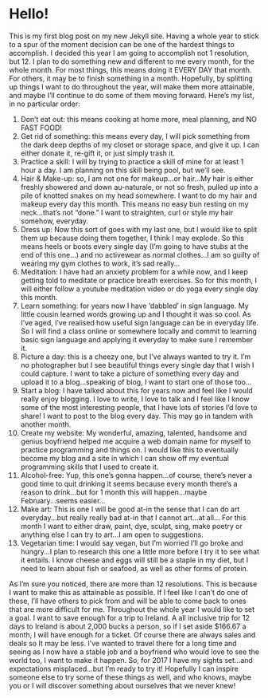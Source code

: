 # Hello!

This is my first blog post on my new Jekyll site.
Having a whole year to stick to a spur of the moment decision can be one of the hardest things to accomplish. I decided this year I am going to accomplish not 1 resolution, but 12.
I plan to do something new and different to me every month, for the whole month. For most things, this means doing it EVERY DAY that month. For others, it may be to finish something in a month.
Hopefully, by splitting up things I want to do throughout the year, will make them more attainable, and maybe I’ll continue to do some of them moving forward.
Here’s my list, in no particular order:

1. Don’t eat out: this means cooking at home more, meal planning, and NO FAST FOOD!
2. Get rid of something: this means every day, I will pick something from the dark deep depths of my closet or storage space, and give it up. I can either donate it, re-gift it, or just simply trash it.
3. Practice a skill: I will by trying to practice a skill of mine for at least 1 hour a day. I am planning on this skill being pool, but we’ll see.
4. Hair & Make-up: so, I am not one for makeup...or hair...My hair is either freshly showered and down au-naturale, or not so fresh, pulled up into a pile of knotted snakes on my head somewhere. I want to do my hair and makeup every day this month. This means no easy bun resting on my neck...that’s not “done.” I want to straighten, curl or style my hair somehow, everyday.
5. Dress up: Now this sort of goes with my last one, but I would like to split them up because doing them together, I think I may explode. So this means heels or boots every single day (I’m going to have stubs at the end of this one…) and no activewear as normal clothes...I am so guilty of wearing my gym clothes to work, it’s sad really…
6. Meditation: I have had an anxiety problem for a while now, and I keep getting told to meditate or practice breath exercises. So for this month, I will either follow a youtube meditation video or do yoga every single day this month.
7. Learn something: for years now I have ‘dabbled’ in sign language. My little cousin learned words growing up and I thought it was so cool. As I’ve aged, I’ve realised how useful sign language can be in everyday life. So I will find a class online or somewhere locally and commit to learning basic sign language and applying it everyday to make sure I remember it.
8. Picture a day: this is a cheezy one, but I’ve always wanted to try it. I’m no photographer but I see beautiful things every single day that I wish I could capture. I want to take a picture of something every day and upload it to a blog...speaking of blog, I want to start one of those too…
9. Start a blog: I have talked about this for years now and feel like I would really enjoy blogging. I love to write, I love to talk and I feel like I know some of the most interesting people, that I have lots of stories I’d love to share! I want to post to the blog every day. This may go in tandem with another month.
10. Create my website: My wonderful, amazing, talented, handsome and genius boyfriend helped me acquire a web domain name for myself to practice programming and things on. I would like this to eventually become my blog and a site in which I can show off my eventual programming skills that I used to create it.
11. Alcohol-free: Yup, this one’s gonna happen...of course, there’s never a good time to quit drinking it seems because every month there’s a reason to drink...but for 1 month this will happen...maybe February...seems easier…
12. Make art: This is one I will be good at-in the sense that I can do art everyday...but really really bad at-in that I cannot art...at all… For this month I want to either draw, paint, dye, sculpt, sing, make poetry or anything else I can try to art...I am open to suggestions.
13. Vegetarian time: I would say vegan, but I’m worried I’ll go broke and hungry...I plan to research this one a little more before I try it to see what it entails. I know cheese and eggs will still be a staple in my diet, but I need to learn about fish or seafood, as well as other forms of protein.

As I’m sure you noticed, there are more than 12 resolutions. This is because I want to make this as attainable as possible. If I feel like I can’t do one of these, I’ll have others to pick from and will be able to come back to ones that are more difficult for me.
Throughout the whole year I would like to set a goal. I want to save enough for a trip to Ireland. A all inclusive trip for 12 days to Ireland is about 2,000 bucks a person, so if I set aside $166.67 a month, I will have enough for a ticket. Of course there are always sales and deals so It may be less. I’ve wanted to travel there for a long time and seeing as I now have a stable job and a boyfriend who would love to see the world too, I want to make it happen.
So, for 2017 I have my sights set...and expectations misplaced...but I’m ready to try it! Hopefully I can inspire someone else to try some of these things as well, and who knows, maybe you or I will discover something about ourselves that we never knew!
